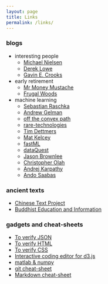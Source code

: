 ```yaml
---
layout: page
title: Links
permalink: /links/
---
```


### blogs

* interesting people
    * [Michael Nielsen][nielsen] 
    * [Derek Lowe](http://blogs.sciencemag.org/pipeline/)
    * [Gavin E. Crooks](http://threeplusone.com/gec/)
* early retirement
    * [Mr Money Mustache](http://www.mrmoneymustache.com)
    * [Frugal Woods](http://www.frugalwoods.com)
* machine learning
    * [Sebastian Raschka](http://sebastianraschka.com)
    * [Andrew Gelman](http://andrewgelman.com)
    * [off the convex path][off]
    * [rare-technologies][rare]
    * [Tim Dettmers](http://timdettmers.com)
    * [Mat Kelcey](http://matpalm.com/blog/)
    * [fastML](http://fastml.com/)
    * [dataQuest](https://www.dataquest.io/blog/)
    * [Jason Brownlee](http://machinelearningmastery.com/blog/)
    * [Christopher Olah][colah]
    * [Andrej Karpathy][karthy]
    * [Ando Saabas](http://blog.datadive.net/)

### ancient texts

* [Chinese Text Project](http://ctext.org/)
* [Buddhist Education and Information][buddhist]

### gadgets and cheat-sheets

* [To verify JSON][json]
* [To verify HTML][html]
* [To verify CSS][css]
* [Interactive coding editor for d3.js][d3]
* [matlab & numpy](http://mathesaurus.sourceforge.net/matlab-numpy.html)
* [git cheat-sheet](http://zackperdue.com/tutorials/super-useful-need-to-know-git-commands)
* [Markdown cheat-sheet][md]

[buddhist]: http://www.buddhanet.net/
[md]: https://sourceforge.net/p/jekyllc/bugs/markdown_syntax
[d3]: http://tributary.io/
[html]: http://validator.w3.org/#validate_by_input
[css]: http://jigsaw.w3.org/css-validator/#validate_by_input
[json]: http://jsonlint.com/

[off]: http://www.offconvex.org
[nielsen]: http://michaelnielsen.org/
[colah]: http://colah.github.io
[karthy]: http://karpathy.github.io
[rare]: http://rare-technologies.com/blog/

 
